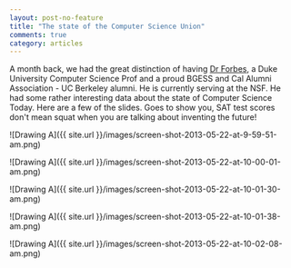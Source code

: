 ```yaml
---
layout: post-no-feature
title: "The state of the Computer Science Union"
comments: true
category: articles
---
```


A month back, we had the great distinction of having <a title="forbes cs duke" href="http://www.cs.duke.edu/~forbes/">Dr Forbes</a>, a Duke University Computer Science Prof and a proud BGESS and Cal Alumni Association - UC Berkeley alumni. He is currently serving at the NSF. He had some rather interesting data about the state of Computer Science Today. Here are a few of the slides.
Goes to show you, SAT test scores don't mean squat when you are talking about inventing the future!

![Drawing A]({{ site.url }}/images/screen-shot-2013-05-22-at-9-59-51-am.png)


![Drawing A]({{ site.url }}/images/screen-shot-2013-05-22-at-10-00-01-am.png)

![Drawing A]({{ site.url }}/images/screen-shot-2013-05-22-at-10-01-30-am.png)

![Drawing A]({{ site.url }}/images/screen-shot-2013-05-22-at-10-01-38-am.png)

![Drawing A]({{ site.url }}/images/screen-shot-2013-05-22-at-10-02-08-am.png)